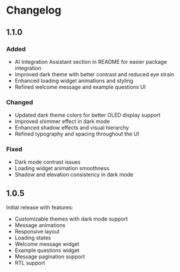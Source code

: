 # Changelog

## 1.1.0

### Added
- AI Integration Assistant section in README for easier package integration
- Improved dark theme with better contrast and reduced eye strain
- Enhanced loading widget animations and styling
- Refined welcome message and example questions UI

### Changed
- Updated dark theme colors for better OLED display support
- Improved shimmer effect in dark mode
- Enhanced shadow effects and visual hierarchy
- Refined typography and spacing throughout the UI

### Fixed
- Dark mode contrast issues
- Loading widget animation smoothness
- Shadow and elevation consistency in dark mode

## 1.0.5

Initial release with features:
- Customizable themes with dark mode support
- Message animations
- Responsive layout
- Loading states
- Welcome message widget
- Example questions widget
- Message pagination support
- RTL support
